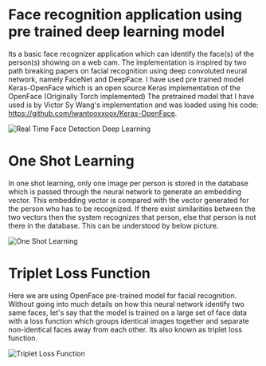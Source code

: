 # Face recognition application using pre trained deep learning model

Its a basic face recognizer application which can identify the face(s) of the person(s) showing on a web cam. The implementation is inspired by two path breaking papers on facial recognition using deep convoluted neural network, namely FaceNet and DeepFace.
I have used pre trained model Keras-OpenFace which is an open source Keras implementation of the OpenFace (Originally Torch implemented)
The pretrained model that I have used is by Victor Sy Wang's implementation and was loaded using his code: https://github.com/iwantooxxoox/Keras-OpenFace.

![Real Time Face Detection Deep Learning](https://github.com/sumantrajoshi/Face-recognition-using-deep-learning/blob/master/pictures/Real%20Time%20Face%20Detection%20Deep%20Learning.jpg)

# One Shot Learning
In one shot learning, only one image per person is stored in the database which is passed through the neural network to generate an embedding vector. This embedding vector is compared with the vector generated for the person who has to be recognized. If there exist similarities between the two vectors then the system recognizes that person, else that person is not there in the database. This can be understood by below picture.

![One Shot Learning](https://github.com/sumantrajoshi/Face-recognition-using-deep-learning/blob/master/pictures/One%20Shot%20Learning.JPG)

# Triplet Loss Function
Here we are using OpenFace pre-trained model for facial recognition. Without going into much details on how this neural network identify two same faces, let's say that the model is trained on a large set of face data with a loss function which groups identical images together and separate non-identical faces away from each other. Its also known as triplet loss function.

![Triplet Loss Function](https://github.com/sumantrajoshi/Face-recognition-using-deep-learning/blob/master/pictures/Triplet%20Loss%20Function.JPG)








